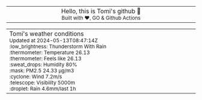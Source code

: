 
<div align="center">
<table>
<tbody>
<td align="center">
<img width="2000" height="0"><br>
Hello, this is Tomi's github 👋<br>
<sup>Built with ❤️, GO & Github Actions</sup><br>
<img width="2000" height="0">
</td>
</tbody>
</table>
</div>
<table>
<tbody>
<td align="left">
<img width="2000" height="0"><br>
Tomi's weather conditions<br>
<sup>Updated at 2024-05-13T08:47:14Z</sup><br>
<sup>:low_brightness: Thunderstorm With Rain</sup><br>
<sup>:thermometer: Temperature 26.13 </sup><br>
<sup>:thermometer: Feels like 26.13</sup><br>
<sup>:sweat_drops: Humidity 80%</sup><br>
<sup>:mask: PM2.5 24.33 μg/m3</sup><br>
<sup>:cyclone: Wind 7.2m/s </sup><br>
<sup>:telescope: Visibility 5000m </sup><br>
<sup>:droplet: Rain 4.6mm/last 1h </sup><br>
<img width="2000" height="0">
</td>
<td align="left">
<img width="2000" height="0"><br>
<br>
<img width="2000" height="0">
</td>
</tbody>
</table>
</div>
    